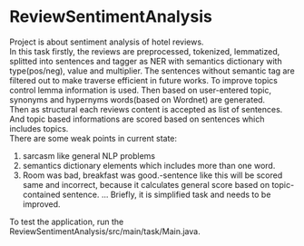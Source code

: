 # ReviewSentimentAnalysis

Project is about sentiment analysis of hotel reviews.
<br/>
In this task firstly, the reviews are preprocessed, tokenized, lemmatized, splitted into sentences
and tagger as NER with semantics dictionary with type(pos/neg), value and multiplier.
The sentences without semantic tag are filtered out to make traverse efficient in future works.
To improve topics control lemma information is used.
Then based on user-entered topic, synonyms and hypernyms words(based on Wordnet) are generated.
<br/>
Then as structural each reviews content is accepted as list of sentences. And topic based informations
are scored based on sentences which includes topics.
<br/>
There are some weak points in current state:
1. sarcasm like general NLP problems
2. semantics dictionary elements which includes more than one word.
3. Room was bad, breakfast was good.-sentence like this will be scored same and incorrect, because
it calculates general score based on topic-contained sentence.
...
Briefly, it is simplified task and needs to be improved.

To test the application, run the ReviewSentimentAnalysis/src/main/task/Main.java.